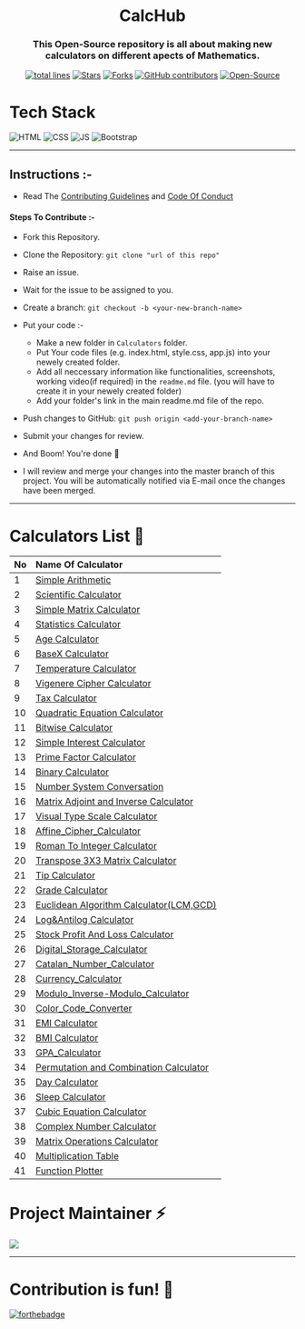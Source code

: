 <h1 align="center">CalcHub</h1>

<h3 align="center">This Open-Source repository is all about making new calculators on different apects of Mathematics.</h3>

<div align="center">
<a href="https://github.com/vasu-1/CalcHub"><img src="https://sloc.xyz/github/vasu-1/CalcHub" alt="total lines"/></a>
<a href="https://github.com/vasu-1/CalcHub"><img src="https://img.shields.io/github/stars/vasu-1/CalcHub" alt="Stars"/></a>
<a href="https://github.com/vasu-1/CalcHub/network/members"><img src="https://img.shields.io/github/forks/vasu-1/CalcHub" alt="Forks"/></a>
<a href="https://github.com/vasu-1/CalcHub/graphs/contributors"><img alt="GitHub contributors" src="https://img.shields.io/github/contributors/vasu-1/CalcHub?color=2b9348"></a>
<a href="https://github.com/vasu-1/CalcHub"><img src="https://badges.frapsoft.com/os/v2/open-source.svg" alt="Open-Source"/></a>
<!-- <a href="https://open.vscode.dev/organization/repository"><img src="https://open.vscode.dev/badges/open-in-vscode.svg" alt="Open in Visual Studio Code"/></a> -->
</div>

# Tech Stack

![HTML](https://img.shields.io/badge/html5%20-%23E34F26.svg?&style=for-the-badge&logo=html5&logoColor=white)
![CSS](https://img.shields.io/badge/css3%20-%231572B6.svg?&style=for-the-badge&logo=css3&logoColor=white)
![JS](https://img.shields.io/badge/javascript%20-%23323330.svg?&style=for-the-badge&logo=javascript&logoColor=%23F7DF1E)
<img alt="Bootstrap" src="https://img.shields.io/badge/bootstrap-%23563D7C.svg?style=for-the-badge&logo=bootstrap&logoColor=white"/>

---

## Instructions :-

- Read The [Contributing Guidelines](./.github/ContributingGuidelines.md) and [Code Of Conduct](./.github/CODE_OF_CONDUCT.MD)

#### Steps To Contribute :-

- Fork this Repository.
- Clone the Repository: `git clone "url of this repo"`
- Raise an issue.
- Wait for the issue to be assigned to you.
- Create a branch: `git checkout -b <your-new-branch-name>`
- Put your code :-

  - Make a new folder in `Calculators` folder.
  - Put Your code files (e.g. index.html, style.css, app.js) into your newely created folder.
  - Add all neccessary information like functionalities, screenshots, working video(if required) in the `readme.md` file. (you will have to create it in your newely created folder)
  - Add your folder's link in the main readme.md file of the repo.

- Push changes to GitHub: `git push origin <add-your-branch-name>`
- Submit your changes for review.
- And Boom! You're done 🥳
- I will review and merge your changes into the master branch of this project. You will be automatically notified via E-mail once the changes have been merged.

---

# Calculators List 📑

| No            | Name Of Calculator                                             |  
| ------------- |:---------------------------------------------------------------| 
| 1             | [Simple Arithmetic](./Calculators/Simple_Arithmetic)           |
| 2             | [Scientific Calculator](./Calculators/Scientific_Calculator)   |
| 3             | [Simple Matrix Calculator](./Calculators/Matrix_Simple)        |
| 4             | [Statistics Calculator](./Calculators/Statistics%20Calculator) |
| 5             | [Age Calculator](./Calculators/Age_Calculator/)                |
| 6             | [BaseX Calculator](./Calculators/BaseX_Calculator)             |
| 7             | [Temperature Calculator](./Calculators/Temperature_Calculator) |
| 8             | [Vigenere Cipher Calculator](http://vashishth.me/CalcHub/Calculators/VigenereCipher_Calculator/) |
| 9             | [Tax Calculator](./Calculators/IncomeTaxCalculator) |
| 10            | [Quadratic Equation Calculator](./Calculators/Quadratic_Equation_Calculator)  |
| 11            | [Bitwise Calculator](./Calculators/Bitwise_Calculator/)  |
| 12            | [Simple Interest Calculator](./Calculators/Simple_Interest/) |
| 13            | [Prime Factor Calculator](./Calculators/PrimeFactors_Calculator/)  |
| 14            | [Binary Calculator](./Calculators/Binary_Calculator/) |
| 15            | [Number System Conversation](./Calculators/NumberSystemCoversion_Calculator/) |
| 16            | [Matrix Adjoint and Inverse Calculator](./Calculators/Matrix%20Adjoint%20and%20Inverse%20Calculator/) |
| 17            | [Visual Type Scale Calculator](./Calculators/Visual%20Type%20Scale%20Calculator/)  |
| 18            | [Affine_Cipher_Calculator](http://vashishth.me/CalcHub/Calculators/Affine_Cipher_Calculator/)  |
| 19            | [Roman To Integer Calculator](./Calculators/Roman_To_Integer_Calculator/)  |
| 20            | [Transpose 3X3 Matrix Calculator](./Calculators/Transpose_3X3_Matrix_Calculator/) |
| 21            | [Tip Calculator](./Calculators/Tip_Calculator/)  |
| 22            | [Grade Calculator](./Calculators/Grade_Calculator/) |
| 23            | [Euclidean Algorithm Calculator(LCM,GCD)](./Calculators/Euclidean_Algorithm_Calculator/)  |
| 24            | [Log&Antilog Calculator](./Calculators/Log_Calculator/) |
| 25            | [Stock Profit And Loss Calculator](./Calculators/Stock_Profit%20_And_Loss_Calculator/) |
| 26            | [Digital_Storage_Calculator](./Calculators/Digital_Storage_Calculator/) |
| 27            | [Catalan_Number_Calculator](./Calculators/Catalan_Number_Calculator/) |
| 28            | [Currency_Calculator](./Calculators/Currency_Calculator/) |
| 29            | [Modulo_Inverse-Modulo_Calculator](./Calculators/Modulo_Inverse-Modulo_Calculator/) |
| 30            | [Color_Code_Converter](./Calculators/Color_Code_Converter/) |
| 31            | [EMI Calculator](./Calculators/EMI_Calculator/) |
| 32            | [BMI Calculator](./Calculators/BMI_Calculator/) |
| 33            | [GPA_Calculator](./Calculators/GPA_Calculator/index.html) |
| 34            | [Permutation and Combination Calculator](./Calculators/Permutation%20and%20Combination%20Calculator/) |
| 35            | [Day Calculator](./Calculators/DayCalculator/) |
| 36            | [Sleep Calculator](./Calculators/Sleep_Calculator/) |
| 37			      | [Cubic Equation Calculator](./Calculators/Cubic_Equation_Calc/) |
| 38			      | [Complex Number Calculator](./Calculators/Complex_Number_Calculator/) |
| 39            | [Matrix Operations Calculator](./Calculators/Matrix_Operations_Calculator/) |
| 40            | [Multiplication Table](./Calculators/Multiplication_table/)  |
| 41            | [Function Plotter](./Calculators/Function_Plotter) |

<h1> Project Maintainer ⚡ </h1>
  <a href="https://github.com/vasu-1"><img src="https://avatars.githubusercontent.com/u/76911582?s=40&v=4"/></a>

---

# Contribution is fun! 🧡

[![forthebadge](https://forthebadge.com/images/badges/built-with-love.svg)](https://forthebadge.com)
